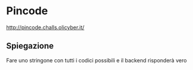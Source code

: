 # Pincode

http://pincode.challs.olicyber.it/

## Spiegazione 

Fare uno stringone con tutti i codici possibili e il backend risponderà vero